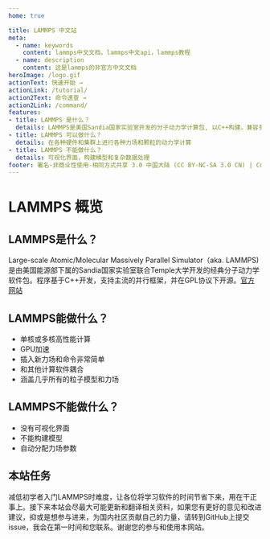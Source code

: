 ```yaml
---
home: true

title: LAMMPS 中文站
meta: 
  - name: keywords
    content: lammps中文文档，lammps中文api，lammps教程
  - name: description
    content: 这是lammps的非官方中文文档
heroImage: /logo.gif
actionText: 快速开始 →
actionLink: /tutorial/
action2Text: 命令速查 →
action2Link: /command/
features:
- title: LAMMPS 是什么？
  details: LAMMPS是美国Sandia国家实验室开发的分子动力学计算包, 以C++构建，兼容多种并行框架，并以GPL协议开源
- title: LAMMPS 可以做什么？
  details: 在各种硬件和集群上进行各种力场和颗粒的动力学计算
- title: LAMMPS 不能做什么？
  details: 可视化界面，构建模型和复杂数据处理
footer: 署名-非商业性使用-相同方式共享 3.0 中国大陆 (CC BY-NC-SA 3.0 CN) | Copyright © 2020-present Roy Kid
---
```


# LAMMPS 概览

## LAMMPS是什么？

Large-scale Atomic/Molecular Massively Parallel Simulator（aka. LAMMPS)是由美国能源部下属的Sandia国家实验室联合Temple大学开发的经典分子动力学软件包。程序基于C++开发，支持主流的并行框架，并在GPL协议下开源。[官方网站](https://lammps.sandia.gov/)

## LAMMPS能做什么？

* 单核或多核高性能计算
* GPU加速
* 插入新力场和命令非常简单
* 和其他计算软件耦合
* 涵盖几乎所有的粒子模型和力场

## LAMMPS不能做什么？

* 没有可视化界面
* 不能构建模型
* 自动分配力场参数

## 本站任务

减低初学者入门LAMMPS时难度，让各位将学习软件的时间节省下来，用在干正事上。接下来本站会尽最大可能更新和翻译相关资料，如果您有更好的意见和改进建议，抑或是想参与进来，为国内社区贡献自己的力量，请转到GitHub上提交issue，我会在第一时间和您联系。谢谢您的参与和使用本网站。